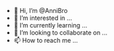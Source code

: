- 👋 Hi, I’m @AnniBro
- 👀 I’m interested in ...
- 🌱 I’m currently learning ...
- 💞️ I’m looking to collaborate on ...
- 📫 How to reach me ...

<!---
AnniBro/AnniBro is a ✨ special ✨ repository because its `README.md` (this file) appears on your GitHub profile.
You can click the Preview link to take a look at your changes.
--->
